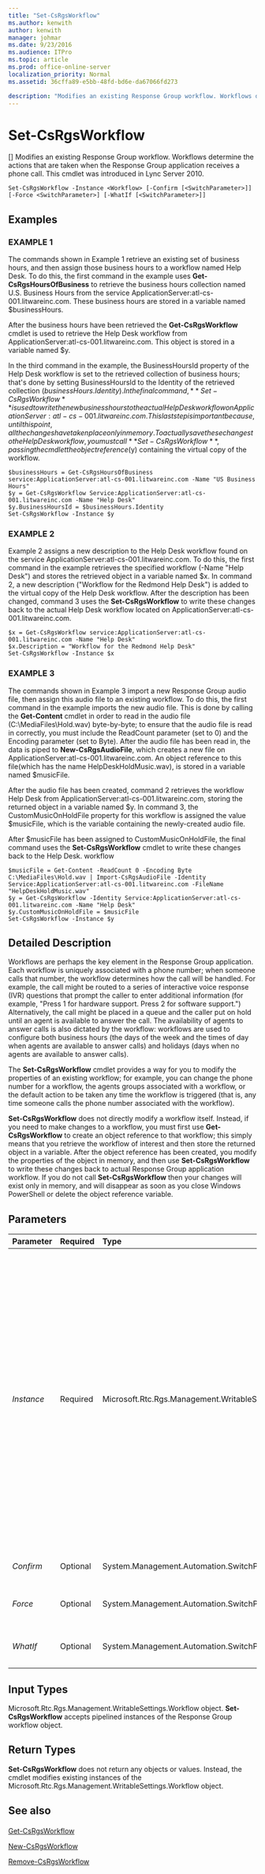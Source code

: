```yaml
---
title: "Set-CsRgsWorkflow"
ms.author: kenwith
author: kenwith
manager: johmar
ms.date: 9/23/2016
ms.audience: ITPro
ms.topic: article
ms.prod: office-online-server
localization_priority: Normal
ms.assetid: 36cffa89-e5bb-48fd-bd6e-da67066fd273

description: "Modifies an existing Response Group workflow. Workflows determine the actions that are taken when the Response Group application receives a phone call. This cmdlet was introduced in Lync Server 2010."
---
```


# Set-CsRgsWorkflow
[]
Modifies an existing Response Group workflow. Workflows determine the actions that are taken when the Response Group application receives a phone call. This cmdlet was introduced in Lync Server 2010.
  
```
Set-CsRgsWorkflow -Instance <Workflow> [-Confirm [<SwitchParameter>]] [-Force <SwitchParameter>] [-WhatIf [<SwitchParameter>]]
```

## Examples

### EXAMPLE 1

The commands shown in Example 1 retrieve an existing set of business hours, and then assign those business hours to a workflow named Help Desk. To do this, the first command in the example uses **Get-CsRgsHoursOfBusiness** to retrieve the business hours collection named U.S. Business Hours from the service ApplicationServer:atl-cs-001.litwareinc.com. These business hours are stored in a variable named $businessHours.
  
After the business hours have been retrieved the **Get-CsRgsWorkflow** cmdlet is used to retrieve the Help Desk workflow from ApplicationServer:atl-cs-001.litwareinc.com. This object is stored in a variable named $y.
  
In the third command in the example, the BusinessHoursId property of the Help Desk workflow is set to the retrieved collection of business hours; that's done by setting BusinessHoursId to the Identity of the retrieved collection ($businessHours.Identity). In the final command, **Set-CsRgsWorkflow** is used to write the new business hours to the actual Help Desk workflow on ApplicationServer:atl-cs-001.litwareinc.com. This last step is important because, until this point, all the changes have taken place only in memory. To actually save these changes to the Help Desk workflow, you must call **Set-CsRgsWorkflow**, passing the cmdlet the object reference ($y) containing the virtual copy of the workflow.
  
```
$businessHours = Get-CsRgsHoursOfBusiness service:ApplicationServer:atl-cs-001.litwareinc.com -Name "US Business Hours"
$y = Get-CsRgsWorkflow Service:ApplicationServer:atl-cs-001.litwareinc.com -Name "Help Desk"
$y.BusinessHoursId = $businessHours.Identity
Set-CsRgsWorkflow -Instance $y
```

### EXAMPLE 2

Example 2 assigns a new description to the Help Desk workflow found on the service ApplicationServer:atl-cs-001.litwareinc.com. To do this, the first command in the example retrieves the specified workflow (-Name "Help Desk") and stores the retrieved object in a variable named $x. In command 2, a new description ("Workflow for the Redmond Help Desk") is added to the virtual copy of the Help Desk workflow. After the description has been changed, command 3 uses the **Set-CsRgsWorkflow** to write these changes back to the actual Help Desk workflow located on ApplicationServer:atl-cs-001.litwareinc.com.
  
```
$x = Get-CsRgsWorkflow service:ApplicationServer:atl-cs-001.litwareinc.com -Name "Help Desk"
$x.Description = "Workflow for the Redmond Help Desk" 
Set-CsRgsWorkflow -Instance $x
```

### EXAMPLE 3

The commands shown in Example 3 import a new Response Group audio file, then assign this audio file to an existing workflow. To do this, the first command in the example imports the new audio file. This is done by calling the **Get-Content** cmdlet in order to read in the audio file (C:\MediaFiles\Hold.wav) byte-by-byte; to ensure that the audio file is read in correctly, you must include the ReadCount parameter (set to 0) and the Encoding parameter (set to Byte). After the audio file has been read in, the data is piped to **New-CsRgsAudioFile**, which creates a new file on ApplicationServer:atl-cs-001.litwareinc.com. An object reference to this file(which has the name HelpDeskHoldMusic.wav), is stored in a variable named $musicFile.
  
After the audio file has been created, command 2 retrieves the workflow Help Desk from ApplicationServer:atl-cs-001.litwareinc.com, storing the returned object in a variable named $y. In command 3, the CustomMusicOnHoldFile property for this workflow is assigned the value $musicFile, which is the variable containing the newly-created audio file.
  
After $musicFile has been assigned to CustomMusicOnHoldFile, the final command uses the **Set-CsRgsWorkflow** cmdlet to write these changes back to the Help Desk. workflow
  
```
$musicFile = Get-Content -ReadCount 0 -Encoding Byte C:\MediaFiles\Hold.wav | Import-CsRgsAudioFile -Identity Service:ApplicationServer:atl-cs-001.litwareinc.com -FileName "HelpDeskHoldMusic.wav"
$y = Get-CsRgsWorkflow -Identity Service:ApplicationServer:atl-cs-001.litwareinc.com -Name "Help Desk"
$y.CustomMusicOnHoldFile = $musicFile
Set-CsRgsWorkflow -Instance $y
```

## Detailed Description

Workflows are perhaps the key element in the Response Group application. Each workflow is uniquely associated with a phone number; when someone calls that number, the workflow determines how the call will be handled. For example, the call might be routed to a series of interactive voice response (IVR) questions that prompt the caller to enter additional information (for example, "Press 1 for hardware support. Press 2 for software support.") Alternatively, the call might be placed in a queue and the caller put on hold until an agent is available to answer the call. The availability of agents to answer calls is also dictated by the workflow: workflows are used to configure both business hours (the days of the week and the times of day when agents are available to answer calls) and holidays (days when no agents are available to answer calls).
  
The **Set-CsRgsWorkflow** cmdlet provides a way for you to modify the properties of an existing workflow; for example, you can change the phone number for a workflow, the agents groups associated with a workflow, or the default action to be taken any time the workflow is triggered (that is, any time someone calls the phone number associated with the workflow).
  
 **Set-CsRgsWorkflow** does not directly modify a workflow itself. Instead, if you need to make changes to a workflow, you must first use **Get-CsRgsWorkflow** to create an object reference to that workflow; this simply means that you retrieve the workflow of interest and then store the returned object in a variable. After the object reference has been created, you modify the properties of the object in memory, and then use **Set-CsRgsWorkflow** to write these changes back to actual Response Group application workflow. If you do not call **Set-CsRgsWorkflow** then your changes will exist only in memory, and will disappear as soon as you close Windows PowerShell or delete the object reference variable.
  
## Parameters

|**Parameter**|**Required**|**Type**|**Description**|
|:-----|:-----|:-----|:-----|
| _Instance_ <br/> |Required  <br/> |Microsoft.Rtc.Rgs.Management.WritableSettings.Workflow  <br/> |Object reference to the Response Group application workflow to be modified. An object reference is typically retrieved by using the **Get-CsRgsWorkflow** cmdlet and assigning the returned value to a variable; for example, this command returns an object reference to the Help Desk workflow and stores that object reference in a variable named $x: <br/>  `$x = Get-CsRgsWorkflow service:ApplicationServer:atl-cs-001.litwareinc.com -Name "Help Desk"` <br/> The Instance parameter is a positional parameter: it can be omitted as long as the object reference to the workflow is the first parameter value used in your command. That means that the following two commands are functionally identical:  <br/>  `Set-CsRgsWorkflow -Instance $x` <br/>  `Set-CsRgsWorkflow $x` <br/> > [!NOTE]> If you provide this parameter, it must not be null.           |
| _Confirm_ <br/> |Optional  <br/> |System.Management.Automation.SwitchParameter  <br/> |Prompts you for confirmation before executing the command.  <br/> |
| _Force_ <br/> |Optional  <br/> |System.Management.Automation.SwitchParameter  <br/> |Suppresses the display of any non-fatal error message that might occur when running the command.  <br/> |
| _WhatIf_ <br/> |Optional  <br/> |System.Management.Automation.SwitchParameter  <br/> |Describes what would happen if you executed the command without actually executing the command.  <br/> |
   
## Input Types

Microsoft.Rtc.Rgs.Management.WritableSettings.Workflow object. **Set-CsRgsWorkflow** accepts pipelined instances of the Response Group workflow object.
  
## Return Types

 **Set-CsRgsWorkflow** does not return any objects or values. Instead, the cmdlet modifies existing instances of the Microsoft.Rtc.Rgs.Management.WritableSettings.Workflow object.
  
## See also

#### 

[Get-CsRgsWorkflow](get-csrgsworkflow.md)
  
[New-CsRgsWorkflow](new-csrgsworkflow.md)
  
[Remove-CsRgsWorkflow](remove-csrgsworkflow.md)

